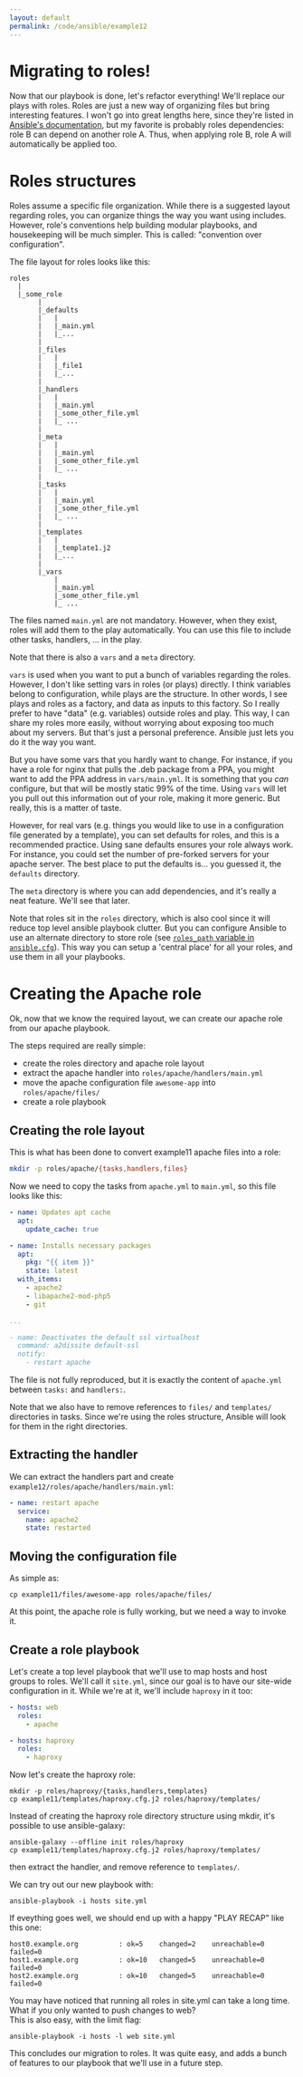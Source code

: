 ```yaml
---
layout: default
permalink: /code/ansible/example12
---
```


# Migrating to roles!

Now that our playbook is done, let's refactor everything!
We'll replace our plays with roles.
Roles are just a new way of organizing files but bring interesting features.
I won't go into great lengths here, since they're listed in [Ansible's documentation](https://docs.ansible.com/ansible/latest/user_guide/playbooks_reuse_roles.html), but my favorite is probably roles dependencies: role B can depend on another role A.
Thus, when applying role B, role A will automatically be applied too.

# Roles structures

Roles assume a specific file organization.
While there is a suggested layout regarding roles, you can organize things the way you want using includes.
However, role's conventions help building modular playbooks, and housekeeping will be much simpler.
This is called: "convention over configuration".

The file layout for roles looks like this:

```
roles
  |
  |_some_role
       |
       |_defaults
       |   |
       |   |_main.yml
       |   |_...
       |
       |_files
       |   |
       |   |_file1
       |   |_...
       |
       |_handlers
       |   |
       |   |_main.yml
       |   |_some_other_file.yml
       |   |_ ...
       |
       |_meta
       |   |
       |   |_main.yml
       |   |_some_other_file.yml
       |   |_ ...
       |
       |_tasks
       |   |
       |   |_main.yml
       |   |_some_other_file.yml
       |   |_ ...
       |
       |_templates
       |   |
       |   |_template1.j2
       |   |_...
       |
       |_vars
           |
           |_main.yml
           |_some_other_file.yml
           |_ ...
```

The files named `main.yml` are not mandatory.
However, when they exist, roles will add them to the play automatically.
You can use this file to include other tasks, handlers, ... in the play.

Note that there is also a `vars` and a `meta` directory.

`vars` is used when you want to put a bunch of variables regarding the roles. However, I don't like setting vars in roles (or plays) directly.
I think variables belong to configuration, while plays are the structure.
In other words, I see plays and roles as a factory, and data as inputs to this factory.
So I really prefer to have "data" (e.g. variables) outside roles and play.
This way, I can share my roles more easily, without worrying about exposing too much about my servers.
But that's just a personal preference.
Ansible just lets you do it the way you want.

But you have some vars that you hardly want to change.
For instance, if you have a role for nginx that pulls the .deb package from a PPA, you might want to add the PPA address in `vars/main.yml`.
It is something that you _can_ configure, but that will be mostly static 99% of the time.
Using `vars` will let you pull out this information out of your role, making it more generic.
But really, this is a matter of taste.

However, for real vars (e.g. things you would like to use in a configuration file generated by a template), you can set defaults for roles, and this is a recommended practice.
Using sane defaults ensures your role always work.
For instance, you could set the number of pre-forked servers for your apache server.
The best place to put the defaults is... you guessed it, the `defaults` directory.

The `meta` directory is where you can add dependencies, and it's really a neat feature.
We'll see that later.

Note that roles sit in the `roles` directory, which is also cool since it will reduce top level ansible playbook clutter.
But you can configure Ansible to use an alternate directory to store role (see [`roles_path` variable in `ansible.cfg`](http://docs.ansible.com/intro_configuration.html#roles-path)).
This way you can setup a 'central place' for all your roles, and use them in all your playbooks.

# Creating the Apache role

Ok, now that we know the required layout, we can create our apache role from our apache playbook.

The steps required are really simple:
- create the roles directory and apache role layout
- extract the apache handler into `roles/apache/handlers/main.yml`
- move the apache configuration file `awesome-app` into
  `roles/apache/files/`
- create a role playbook

## Creating the role layout

This is what has been done to convert example11 apache files into a role:

```bash
mkdir -p roles/apache/{tasks,handlers,files}
```

Now we need to copy the tasks from `apache.yml` to `main.yml`, so this file looks like this:

```yaml
- name: Updates apt cache
  apt:
    update_cache: true

- name: Installs necessary packages
  apt:
    pkg: "{{ item }}"
    state: latest
  with_items:
    - apache2
    - libapache2-mod-php5
    - git

...

- name: Deactivates the default ssl virtualhost
  command: a2dissite default-ssl
  notify:
    - restart apache
```

The file is not fully reproduced, but it is exactly the content of
`apache.yml` between `tasks:` and `handlers:`.

Note that we also have to remove references to `files/` and `templates/` directories in tasks.
Since we're using the roles structure, Ansible will look for them in the right directories.

## Extracting the handler

We can extract the handlers part and create
`example12/roles/apache/handlers/main.yml`:

```yaml
- name: restart apache
  service:
    name: apache2
    state: restarted
```

## Moving the configuration file

As simple as:

```
cp example11/files/awesome-app roles/apache/files/
```

At this point, the apache role is fully working, but we need a way to
invoke it.

## Create a role playbook

Let's create a top level playbook that we'll use to map hosts and host groups to roles.
We'll call it `site.yml`, since our goal is to have our site-wide configuration in it.
While we're at it, we'll include `haproxy` in it too:

```yaml
- hosts: web
  roles:
    - apache

- hosts: haproxy
  roles:
    - haproxy
```

Now let's create the haproxy role:

```
mkdir -p roles/haproxy/{tasks,handlers,templates}
cp example11/templates/haproxy.cfg.j2 roles/haproxy/templates/
```

Instead of creating the haproxy role directory structure using mkdir, it's
possible to use ansible-galaxy:

```
ansible-galaxy --offline init roles/haproxy
cp example11/templates/haproxy.cfg.j2 roles/haproxy/templates/
```

then extract the handler, and remove reference to `templates/`.

We can try out our new playbook with:

```
ansible-playbook -i hosts site.yml
```

If eveything goes well, we should end up with a happy "PLAY RECAP" like
this one:

```
host0.example.org          : ok=5    changed=2    unreachable=0 failed=0
host1.example.org          : ok=10   changed=5    unreachable=0 failed=0
host2.example.org          : ok=10   changed=5    unreachable=0 failed=0
```

You may have noticed that running all roles in site.yml can take a long time.  
What if you only wanted to push changes to web?  
This is also easy, with the limit flag:

```
ansible-playbook -i hosts -l web site.yml
```

This concludes our migration to roles. It was quite easy, and adds a
bunch of features to our playbook that we'll use in a future step.
